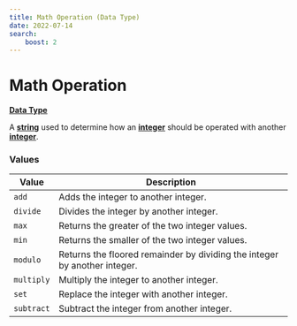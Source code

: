 ```yaml
---
title: Math Operation (Data Type)
date: 2022-07-14
search:
    boost: 2
---
```


#   Math Operation

[**Data Type**][1]

A [**string**][2] used to determine how an [**integer**][3] should be operated with another [**integer**][3].


### Values

Value      | Description
-----------|------------
`add`      | Adds the integer to another integer.
`divide`   | Divides the integer by another integer.
`max`      | Returns the greater of the two integer values.
`min`      | Returns the smaller of the two integer values.
`modulo`   | Returns the floored remainder by dividing the integer by another integer.
`multiply` | Multiply the integer to another integer.
`set`      | Replace the integer with another integer.
`subtract` | Subtract the integer from another integer.



[1]: ../data_types.md
[2]: https://origins.readthedocs.io/en/latest/types/data_types/string
[3]: https://origins.readthedocs.io/en/latest/types/data_types/integer
